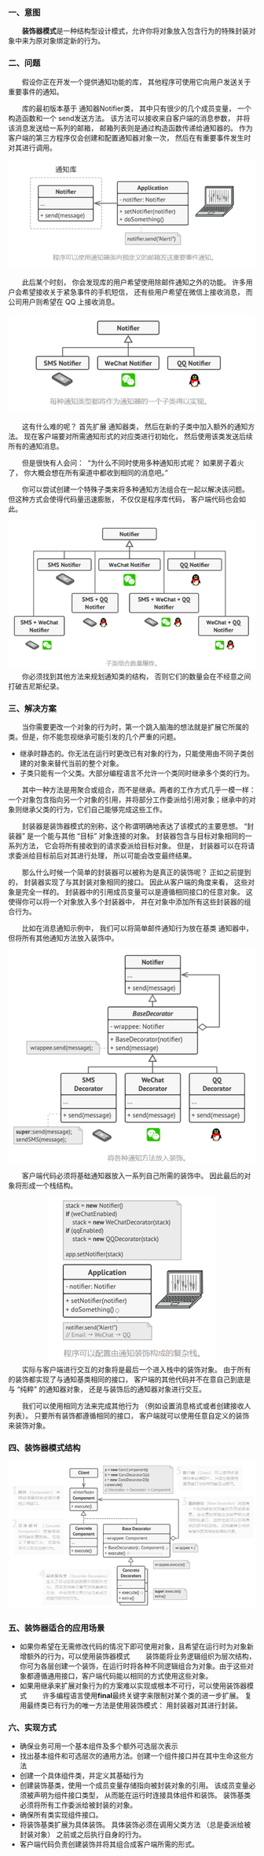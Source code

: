 ### 一、意图
&ensp;&ensp;&ensp;&ensp;**装饰器模式**是一种结构型设计模式，允许你将对象放入包含行为的特殊封装对象中来为原对象绑定新的行为。

### 二、问题
&ensp;&ensp;&ensp;&ensp;假设你正在开发一个提供通知功能的库， 其他程序可使用它向用户发送关于重要事件的通知。

&ensp;&ensp;&ensp;&ensp;库的最初版本基于 通知器Notifier类， 其中只有很少的几个成员变量， 一个构造函数和一个 send发送方法。 该方法可以接收来自客户端的消息参数， 并将该消息发送给一系列的邮箱， 邮箱列表则是通过构造函数传递给通知器的。 作为客户端的第三方程序仅会创建和配置通知器对象一次， 然后在有重要事件发生时对其进行调用。
<div align=center><img src="decorator_pattern_question.png"></div>

&ensp;&ensp;&ensp;&ensp;此后某个时刻， 你会发现库的用户希望使用除邮件通知之外的功能。 许多用户会希望接收关于紧急事件的手机短信， 还有些用户希望在微信上接收消息， 而公司用户则希望在 QQ 上接收消息。
<div align=center><img src="decorator_pattern_question2.png"></div>

&ensp;&ensp;&ensp;&ensp;这有什么难的呢？ 首先扩展 通知器类， 然后在新的子类中加入额外的通知方法。 现在客户端要对所需通知形式的对应类进行初始化， 然后使用该类发送后续所有的通知消息。

&ensp;&ensp;&ensp;&ensp;但是很快有人会问： ​ “为什么不同时使用多种通知形式呢？ 如果房子着火了， 你大概会想在所有渠道中都收到相同的消息吧。”

&ensp;&ensp;&ensp;&ensp;你可以尝试创建一个特殊子类来将多种通知方法组合在一起以解决该问题。 但这种方式会使得代码量迅速膨胀， 不仅仅是程序库代码， 客户端代码也会如此。
<div align=center><img src="decorator_pattern_question3.png"></div>
&ensp;&ensp;&ensp;&ensp;你必须找到其他方法来规划通知类的结构， 否则它们的数量会在不经意之间打破吉尼斯纪录。

### 三、解决方案
&ensp;&ensp;&ensp;&ensp;当你需要更改一个对象的行为时，第一个跳入脑海的想法就是扩展它所属的类。但是，你不能忽视继承可能引发的几个严重的问题。

- 继承时静态的。你无法在运行时更改已有对象的行为，只能使用由不同子类创建的对象来替代当前的整个对象。
- 子类只能有一个父类。大部分编程语言不允许一个类同时继承多个类的行为。

&ensp;&ensp;&ensp;&ensp;其中一种方法是用聚合或组合，而不是继承。两者的工作方式几乎一模一样：一个对象包含指向另一个对象的引用，并将部分工作委派给引用对象；继承中的对象则继承父类的行为，它们自己能够完成这些工作。

&ensp;&ensp;&ensp;&ensp;封装器是装饰器模式的别称，这个称谓明确地表达了该模式的主要思想。 ​ “封装器” 是一个能与其他 “目标” 对象连接的对象。 封装器包含与目标对象相同的一系列方法， 它会将所有接收到的请求委派给目标对象。 但是， 封装器可以在将请求委派给目标前后对其进行处理， 所以可能会改变最终结果。

&ensp;&ensp;&ensp;&ensp;那么什么时候一个简单的封装器可以被称为是真正的装饰呢？ 正如之前提到的， 封装器实现了与其封装对象相同的接口。 因此从客户端的角度来看， 这些对象是完全一样的。 封装器中的引用成员变量可以是遵循相同接口的任意对象。 这使得你可以将一个对象放入多个封装器中， 并在对象中添加所有这些封装器的组合行为。

&ensp;&ensp;&ensp;&ensp;比如在消息通知示例中， 我们可以将简单邮件通知行为放在基类 通知器中， 但将所有其他通知方法放入装饰中。
<div align=center><img src="decorator_pattern_solution.png"></div>

&ensp;&ensp;&ensp;&ensp;客户端代码必须将基础通知器放入一系列自己所需的装饰中。 因此最后的对象将形成一个栈结构。
<div align=center><img src="decorator_pattern_solution_1.png"></div>
&ensp;&ensp;&ensp;&ensp;实际与客户端进行交互的对象将是最后一个进入栈中的装饰对象。 由于所有的装饰都实现了与通知基类相同的接口， 客户端的其他代码并不在意自己到底是与 “纯粹” 的通知器对象， 还是与装饰后的通知器对象进行交互。

&ensp;&ensp;&ensp;&ensp;我们可以使用相同方法来完成其他行为 （例如设置消息格式或者创建接收人列表）。 只要所有装饰都遵循相同的接口， 客户端就可以使用任意自定义的装饰来装饰对象。

### 四、装饰器模式结构

<div align=center><img src="decorator_pattern_structure.png"></div>

### 五、装饰器适合的应用场景
- 如果你希望在无需修改代码的情况下即可使用对象，且希望在运行时为对象新增额外的行为，可以使用装饰器模式
&ensp;&ensp;&ensp;&ensp;装饰能将业务逻辑组织为层次结构，你可为各层创建一个装饰，在运行时将各种不同逻辑组合为对象。由于这些对象都遵循通用接口，客户端代码能以相同的方式使用这些对象。
- 如果用继承来扩展对象行为的方案难以实现或根本不可行，可以使用装饰器模式
&ensp;&ensp;&ensp;&ensp;许多编程语言使用**final**最终关键字来限制对某个类的进一步扩展。 复用最终类已有行为的唯一方法是使用装饰模式： 用封装器对其进行封装。

### 六、实现方式
- 确保业务可用一个基本组件及多个额外可选层次表示
- 找出基本组件和可选层次的通用方法。创建一个组件接口并在其中生命这些方法
- 创建一个具体组件类，并定义其基础行为
- 创建装饰基类，使用一个成员变量存储指向被封装对象的引用。 该成员变量必须被声明为组件接口类型， 从而能在运行时连接具体组件和装饰。 装饰基类必须将所有工作委派给被封装的对象。
- 确保所有类实现组件接口。
- 将装饰基类扩展为具体装饰。 具体装饰必须在调用父类方法 （总是委派给被封装对象） 之前或之后执行自身的行为。
- 客户端代码负责创建装饰并将其组合成客户端所需的形式。

